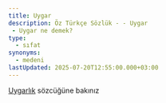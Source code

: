 ```yaml
---
title: Uygar
description: Öz Türkçe Sözlük - - Uygar 
 - Uygar ne demek?
type:
  - sıfat
synonyms:
  - medeni
lastUpdated: 2025-07-20T12:55:00.000+03:00
---
```

[Uygarlık](/sozluk/uygarlık) sözcüğüne bakınız
